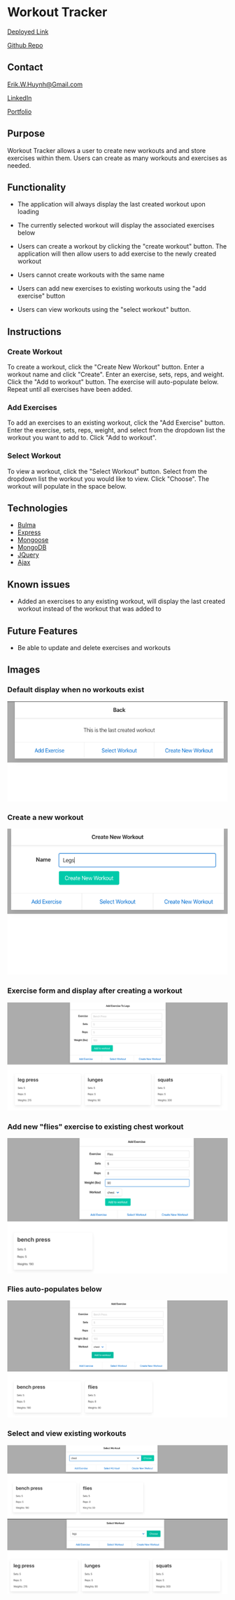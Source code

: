 # Workout Tracker

[Deployed Link](https://peaceful-beach-93411.herokuapp.com/)

[Github Repo](https://github.com/E-Huynh/workout-tracker)

## Contact

Erik.W.Huynh@Gmail.com

[LinkedIn](https://www.linkedin.com/in/erik-huynh-228321196/)

[Portfolio](https://e-huynh.github.io/updated_portfolio/)
## Purpose
Workout Tracker allows a user to create new workouts and and store exercises within them. Users can create as many workouts and exercises as needed.
## Functionality
  * The application will always display the last created workout upon loading
  
  * The currently selected workout will display the associated exercises below
  
  * Users can create a workout by clicking the "create workout" button. The application will then allow users to add exercise to the newly created workout
  
  * Users cannot create workouts with the same name
  
  * Users can add new exercises to existing workouts using the "add exercise" button
  
  * Users can view workouts using the "select workout" button.
        
## Instructions
### Create Workout
To create a workout, click the "Create New Workout" button. Enter a workout name and click "Create". Enter an exercise, sets, reps, and weight. Click the "Add to workout" button. The exercise will auto-populate below. Repeat until all exercises have been added.

### Add Exercises
To add an exercises to an existing workout, click the "Add Exercise" button. Enter the exercise, sets, reps, weight, and select from the dropdown list the workout you want to add to. Click "Add to workout".

### Select Workout
To view a workout, click the "Select Workout" button. Select from the dropdown list the workout you would like to view. Click "Choose". The workout will populate in the space below.

## Technologies
  * [Bulma](https://bulma.io/)
  * [Express]()
  * [Mongoose]()
  * [MongoDB]()
  * [JQuery]()
  * [Ajax]()
## Known issues
  * Added an exercises to any existing workout, will display the last created workout instead of the workout that was added to
  
## Future Features
  * Be able to update and delete exercises and workouts
  
## Images
### Default display when no workouts exist
![image-1](https://github.com/E-Huynh/workout-tracker/blob/master/public/images/image-1.png?raw=true)

### Create a new workout
![image-2](https://github.com/E-Huynh/workout-tracker/blob/master/public/images/image-2.png?raw=true)

### Exercise form and display after creating a workout
![image-3](https://github.com/E-Huynh/workout-tracker/blob/master/public/images/image-3.png?raw=true)

### Add new "flies" exercise to existing chest workout
![image-4](https://github.com/E-Huynh/workout-tracker/blob/master/public/images/image-4.png?raw=true)

### Flies auto-populates below
![image-5](https://github.com/E-Huynh/workout-tracker/blob/master/public/images/image-5.png?raw=true)

### Select and view existing workouts
![image-6](https://github.com/E-Huynh/workout-tracker/blob/master/public/images/image-6.png?raw=true)
![image-7](https://github.com/E-Huynh/workout-tracker/blob/master/public/images/image-7.png?raw=true)


